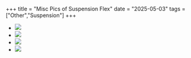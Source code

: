 +++
title = "Misc Pics of Suspension Flex"
date = "2025-05-03"
tags = ["Other","Suspension"]
+++

<style>
   article main.content { & hr {display: inline-block; width: 100%; margin: 0;}
   & ul {display: grid !important; grid-template-columns: repeat(2, auto); gap: 1em; list-style: none; width: 100%; padding: 0;}
   & img {object-fit: cover; padding: 0; height: unset; max-height: unset; width: 100%; max-width: unset; min-width: unset;} }
</style>

* [![][01]][01]
* [![][02]][02]
* [![][03]][03]
* [![][04]][04]

[01]: misc-suspension-flex-pics-(flex-(IMG_0361)).jpg
[02]: misc-suspension-flex-pics-(flex-(P1020246)).jpg
[03]: misc-suspension-flex-pics-(mq-superiorengineering-flex).jpg
[04]: misc-suspension-flex-pics-(Seehuusen-from-patrol4x4-forum-~2011-(IMG_0230)).jpg
